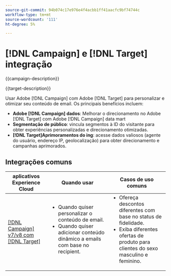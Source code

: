 ```yaml
---
source-git-commit: 94b074c17e976e4f4acbb1ff41aacfc9bf74744c
workflow-type: tm+mt
source-wordcount: '111'
ht-degree: 5%

---
```



# [!DNL Campaign] e [!DNL Target] integração

{{campaign-description}}

{{target-description}}

Usar Adobe [!DNL Campaign] com Adobe [!DNL Target] para personalizar e otimizar seu conteúdo de email. Os principais benefícios incluem:

+ **Adobe [!DNL Campaign] dados**: Melhorar o direcionamento no Adobe [!DNL Target] com Adobe [!DNL Campaign] data mart
+ **Segmentação de público**: vincula segmentos à ID do visitante para obter experiências personalizadas e direcionamento otimizadas.
+ **[!DNL Target]Aprimoramentos do ing**: acesse dados valiosos (agente do usuário, endereço IP, geolocalização) para obter direcionamento e campanhas aprimorados.

## Integrações comuns

<table>
    <thead>
        <tr>
            <th>aplicativos Experience Cloud</th>
            <th>Quando usar</th>
            <th>Casos de uso comuns</th>
        </tr>
    </thead>
    <tbody>
        <tr>
            <td><a href="https://experienceleague.adobe.com/docs/campaign-classic-learn/tutorials/integrating/target-integration.html" target="_blank" rel="noreferrer">[!DNL Campaign] v7/v8 com [!DNL Target]</a></td>
            <td>
                <ul style="margin-top: 0;">
                    <li>Quando quiser personalizar o conteúdo de email.</li>
                    <li>Quando quiser adicionar conteúdo dinâmico a emails com base no recipient.</li>
                </ul>
            </td>
            <td>
              <ul style="margin-top: 0;">
                <li>Ofereça descontos diferentes com base no status de fidelidade. </li>
                <li>Exiba diferentes ofertas de produto para clientes do sexo masculino e feminino.
              </ul>
            </td>
        </tr>     
    </tbody>          
</table>

